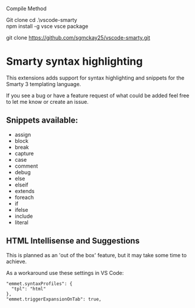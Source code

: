 Compile Method

Git clone 
cd .\vscode-smarty\
npm install -g vsce
vsce package

git clone https://github.com/sgmckay25/vscode-smarty.git


# Smarty syntax highlighting

This extensions adds support for syntax highlighting and snippets for the Smarty 3 templating language.

If you see a bug or have a feature request of what could be added feel free to let me know or create an issue.

## Snippets available:

- assign
- block
- break
- capture
- case
- comment
- debug
- else
- elseif
- extends
- foreach
- if
- ifelse
- include
- literal

## HTML Intellisense and Suggestions
This is planned as an 'out of the box' feature, but it may take some time to achieve.

As a workaround use these settings in VS Code:
```
"emmet.syntaxProfiles": {
  "tpl": "html"
},
"emmet.triggerExpansionOnTab": true,
```
